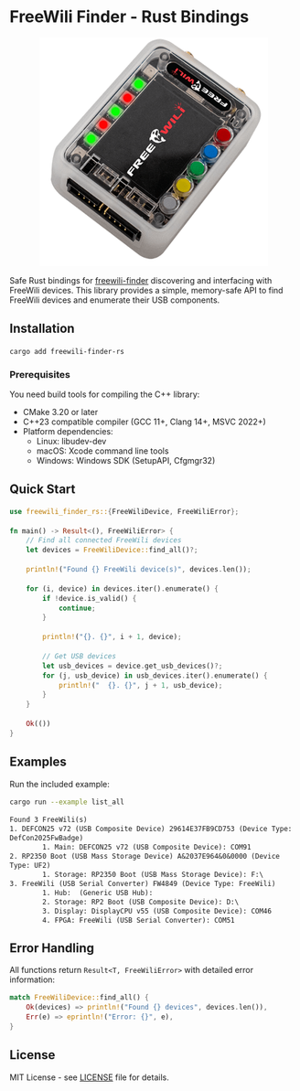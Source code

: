 # FreeWili Finder - Rust Bindings

<div align="center">
  <img src="https://raw.githubusercontent.com/freewili/freewili-finder-rs/master/images/freewili.png" alt="FreeWili" width="400">
</div>

Safe Rust bindings for [freewili-finder](https://github.com/freewili/freewili-finder) discovering and interfacing with FreeWili devices. This library provides a simple, memory-safe API to find FreeWili devices and enumerate their USB components.

## Installation

`cargo add freewili-finder-rs`

### Prerequisites

You need build tools for compiling the C++ library:

- CMake 3.20 or later
- C++23 compatible compiler (GCC 11+, Clang 14+, MSVC 2022+)
- Platform dependencies:
    - Linux: libudev-dev
    - macOS: Xcode command line tools
    - Windows: Windows SDK (SetupAPI, Cfgmgr32)

## Quick Start

```rust
use freewili_finder_rs::{FreeWiliDevice, FreeWiliError};

fn main() -> Result<(), FreeWiliError> {
    // Find all connected FreeWili devices
    let devices = FreeWiliDevice::find_all()?;
    
    println!("Found {} FreeWili device(s)", devices.len());
    
    for (i, device) in devices.iter().enumerate() {
        if !device.is_valid() {
            continue;
        }
        
        println!("{}. {}", i + 1, device);
        
        // Get USB devices
        let usb_devices = device.get_usb_devices()?;
        for (j, usb_device) in usb_devices.iter().enumerate() {
            println!("  {}. {}", j + 1, usb_device);
        }
    }
    
    Ok(())
}
```

## Examples

Run the included example:

```bash
cargo run --example list_all
```

```
Found 3 FreeWili(s)
1. DEFCON25 v72 (USB Composite Device) 29614E37FB9CD753 (Device Type: DefCon2025FwBadge)
        1. Main: DEFCON25 v72 (USB Composite Device): COM91
2. RP2350 Boot (USB Mass Storage Device) A&2037E964&0&0000 (Device Type: UF2)
        1. Storage: RP2350 Boot (USB Mass Storage Device): F:\
3. FreeWili (USB Serial Converter) FW4849 (Device Type: FreeWili)
        1. Hub:  (Generic USB Hub):
        2. Storage: RP2 Boot (USB Composite Device): D:\
        3. Display: DisplayCPU v55 (USB Composite Device): COM46
        4. FPGA: FreeWili (USB Serial Converter): COM51
```

## Error Handling

All functions return `Result<T, FreeWiliError>` with detailed error information:

```rust
match FreeWiliDevice::find_all() {
    Ok(devices) => println!("Found {} devices", devices.len()),
    Err(e) => eprintln!("Error: {}", e),
}
```

## License

MIT License - see [LICENSE](LICENSE) file for details.
